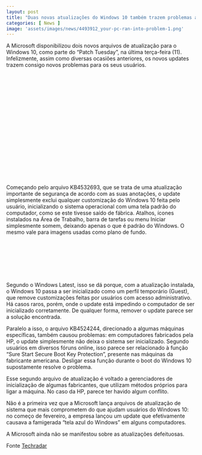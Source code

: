 ```yaml
---
layout: post
title: "Duas novas atualizações do Windows 10 também trazem problemas aos usuários"
categories: [ News ]
image: 'assets/images/news/4493912_your-pc-ran-into-problem-1.png'
---
```


A Microsoft disponibilizou dois novos arquivos de atualização para o Windows 10, como parte do “Patch Tuesday”, na última terça-feira (11). Infelizmente, assim como diversas ocasiões anteriores, os novos updates trazem consigo novos problemas para os seus usuários.

<!-- QUADRADO -->
<script async src="//pagead2.googlesyndication.com/pagead/js/adsbygoogle.js"></script>
<ins class="adsbygoogle"
style="display:inline-block;width:336px;height:280px"
data-ad-client="ca-pub-2838251107855362"
data-ad-slot="5351066970"></ins>
<script>
(adsbygoogle = window.adsbygoogle || []).push({});
</script>

Começando pelo arquivo KB4532693, que se trata de uma atualização importante de segurança de acordo com as suas anotações, o update simplesmente exclui qualquer customização do Windows 10 feita pelo usuário, inicializando o sistema operacional com uma tela padrão do computador, como se este tivesse saído de fábrica. Atalhos, ícones instalados na Área de Trabalho, barra de tarefas ou menu Iniciar simplesmente somem, deixando apenas o que é padrão do Windows. O mesmo vale para imagens usadas como plano de fundo.

<!-- MINI ANÚNCIO -->
<script async src="//pagead2.googlesyndication.com/pagead/js/adsbygoogle.js"></script>
<!-- Games Root -->
<ins class="adsbygoogle"
style="display:inline-block;width:730px;height:95px"
data-ad-client="ca-pub-2838251107855362"
data-ad-slot="5351066970"></ins>
<script>
(adsbygoogle = window.adsbygoogle || []).push({});
</script>

Segundo o Windows Latest, isso se dá porque, com a atualização instalada, o Windows 10 passa a ser inicializado como um perfil temporário (Guest), que remove customizações feitas por usuários com acesso administrativo. Há casos raros, porém, onde o update está impedindo o computador de ser inicializado corretamente. De qualquer forma, remover o update parece ser a solução encontrada.

<!-- RETANGULO LARGO 2 -->
<script async src="//pagead2.googlesyndication.com/pagead/js/adsbygoogle.js"></script>
<ins class="adsbygoogle"
style="display:block; text-align:center;"
data-ad-layout="in-article"
data-ad-format="fluid"
data-ad-client="ca-pub-2838251107855362"
data-ad-slot="8549252987"></ins>
<script>
(adsbygoogle = window.adsbygoogle || []).push({});
</script>

Paralelo a isso, o arquivo KB4524244, direcionado a algumas máquinas específicas, também causou problemas: em computadores fabricados pela HP, o update simplesmente não deixa o sistema ser inicializado. Segundo usuários em diversos fóruns online, isso parece ser relacionado à função “Sure Start Secure Boot Key Protection”, presente nas máquinas da fabricante americana. Desligar essa função durante o boot do Windows 10 supostamente resolve o problema.

<!-- RETANGULO LARGO -->
<script async src="https://pagead2.googlesyndication.com/pagead/js/adsbygoogle.js"></script>
<!-- Informat -->
<ins class="adsbygoogle"
style="display:block"
data-ad-client="ca-pub-2838251107855362"
data-ad-slot="2327980059"
data-ad-format="auto"
data-full-width-responsive="true"></ins>
<script>
(adsbygoogle = window.adsbygoogle || []).push({});
</script>

Esse segundo arquivo de atualização é voltado a gerenciadores de inicialização de algumas fabricantes, que utilizam métodos próprios para ligar a máquina. No caso da HP, parece ter havido algum conflito.

Não é a primeira vez que a Microsoft lança arquivos de atualização de sistema que mais comprometem do que ajudam usuários do Windows 10: no começo de fevereiro, a empresa lançou um update que efetivamente causava a famigerada “tela azul do Windows” em alguns computadores.

A Microsoft ainda não se manifestou sobre as atualizações defeituosas.

Fonte [Techradar](https://www.techradar.com/news/the-latest-windows-10-updates-are-causing-more-serious-issues)
